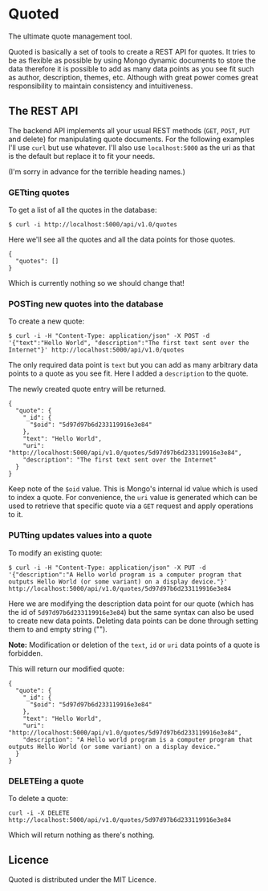 # Quoted

The ultimate quote management tool.

Quoted is basically a set of tools to create a REST API for quotes. It tries to be as flexible as possible by using Mongo dynamic documents to store the data therefore it is possible to add as many data points as you see fit such as author, description, themes, etc. Although with great power comes great responsibility to maintain consistency and intuitiveness.

## The REST API

The backend API implements all your usual REST methods (`GET`, `POST`, `PUT` and delete) for manipulating quote documents. For the following examples I'll use `curl` but use whatever. I'll also use `localhost:5000` as the uri as that is the default but replace it to fit your needs.

(I'm sorry in advance for the terrible heading names.)

### GETting quotes

To get a list of all the quotes in the database:

`$ curl -i http://localhost:5000/api/v1.0/quotes`

Here we'll see all the quotes and all the data points for those quotes.

```
{
  "quotes": []
}
```

Which is currently nothing so we should change that!

### POSTing new quotes into the database

To create a new quote:

`$ curl -i -H "Content-Type: application/json" -X POST -d '{"text":"Hello World", "description":"The first text sent over the Internet"}' http://localhost:5000/api/v1.0/quotes`

The only required data point is `text` but you can add as many arbitrary data points to a quote as you see fit. Here I added a `description` to the quote.

The newly created quote entry will be returned.

```
{
  "quote": {
    "_id": {
      "$oid": "5d97d97b6d233119916e3e84"
    },
    "text": "Hello World",
    "uri": "http://localhost:5000/api/v1.0/quotes/5d97d97b6d233119916e3e84",
    "description": "The first text sent over the Internet"
  }
}
```

Keep note of the `$oid` value. This is Mongo's internal id value which is used to index a quote. For convenience, the `uri` value is generated which can be used to retrieve that specific quote via a `GET` request and apply operations to it.

### PUTting updates values into a quote

To modify an existing quote:

`$ curl -i -H "Content-Type: application/json" -X PUT -d '{"description":"A Hello world program is a computer program that outputs Hello World (or some variant) on a display device."}' http://localhost:5000/api/v1.0/quotes/5d97d97b6d233119916e3e84`

Here we are modifying the description data point for our quote (which has the id of `5d97d97b6d233119916e3e84`) but the same syntax can also be used to create new data points. Deleting data points can be done through setting them to and empty string ("").

**Note:** Modification or deletion of the `text`, `id` or `uri` data points of a quote is forbidden.

This will return our modified quote:

```
{
  "quote": {
    "_id": {
      "$oid": "5d97d97b6d233119916e3e84"
    },
    "text": "Hello World",
    "uri": "http://localhost:5000/api/v1.0/quotes/5d97d97b6d233119916e3e84",
    "description": "A Hello world program is a computer program that outputs Hello World (or some variant) on a display device."
  }
}
```

### DELETEing a quote

To delete a quote:

`curl -i -X DELETE http://localhost:5000/api/v1.0/quotes/5d97d97b6d233119916e3e84`

Which will return nothing as there's nothing.

## Licence

Quoted is distributed under the MIT Licence.
